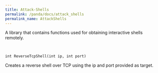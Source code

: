 ```yaml
---
title: Attack-Shells
permalink: /panda/docs/attack_shells
permalink_name: AttackShells
---
```


A library that contains functions used for obtaining interactive shells remotely.

<br/>

`int ReverseTcpShell(int ip, int port)`  

Creates a reverse shell over TCP using the ip and port provided as target.